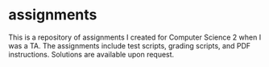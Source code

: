 # assignments
This is a repository of assignments I created for Computer Science 2 when I was a TA. The assignments include test scripts, grading scripts, and PDF instructions. Solutions are available upon request.
